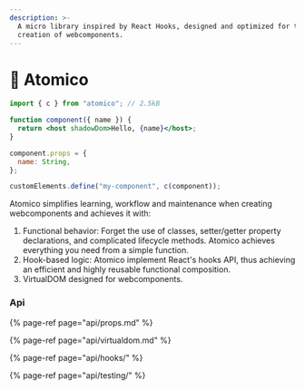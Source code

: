 ```yaml
---
description: >-
  A micro library inspired by React Hooks, designed and optimized for the
  creation of webcomponents.
---
```


# 👋 Atomico

```jsx
import { c } from "atomico"; // 2.5kB

function component({ name }) {
  return <host shadowDom>Hello, {name}</host>;
}

component.props = {
  name: String,
};

customElements.define("my-component", c(component));
```

Atomico simplifies learning, workflow and maintenance when creating webcomponents and achieves it with:

1. Functional behavior: Forget the use of classes, setter/getter property declarations, and complicated lifecycle methods. Atomico achieves everything you need from a simple function.
2. Hook-based logic: Atomico implement React's hooks API, thus achieving an efficient and highly reusable functional composition.
3. VirtualDOM designed for webcomponents.

### Api

{% page-ref page="api/props.md" %}

{% page-ref page="api/virtualdom.md" %}

{% page-ref page="api/hooks/" %}

{% page-ref page="api/testing/" %}

